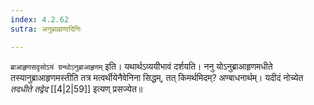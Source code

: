 ```yaml
---
index: 4.2.62
sutra: अनुब्राह्मणादिनिः

---
```

   `ब्राआहृणसदृसोऽयं ग्रन्थोऽनुब्राआहृणम्` इति। यथार्थऽव्ययीभावं दर्शयति। ननु योऽनुब्राआहृणमधीते तस्यानुब्राआहृणमस्तीति तत्र मत्वर्थीयेनैवेनिना सिद्धम्, तत् किमर्थमिदम्? अण्बाधनार्थम्। यदीदं नोच्येत _तदधीते तद्वेद_ [[4|2|59]]  इत्यण् प्रसज्येत॥